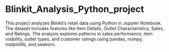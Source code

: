 # Blinkit_Analysis_Python_project
This project analyzes Blinkit’s retail data using Python in Jupyter Notebook.  The dataset includes features like Item Details, Outlet Characteristics, Sales,  and Ratings. The analysis explores patterns in sales performance, item visibility,  outlet types, and customer ratings using pandas, numpy, matplotlib, and seaborn.
